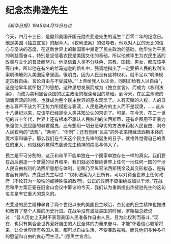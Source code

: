 # 纪念杰弗逊先生

_《新华日报》1945年4月13日社论_

今天，四月十三日，是盟邦美国开国元勋杰斐逊先生的诞生二百零二年的纪念日。他是美国《独立宣言》的起草人，《权利法案》的倡导者，他以对人民的无比的信心与坚决的态度，在这新世界上的新国家中奠定了民主政治的基础。他毕生为平民的利益而奋斗，特别是坚信着农民是美国文化的基础，所以他就毕生为农民生活的改善与文化的普及而努力。他坚信着人类不分肤色、宗教、国籍、男女，都应该平等自由，所以他在有名的给马迪逊的信札中，强调地指出了一定要把人民的权利法案明确地列入美国宪章里面。很明白，因为人民没有这种权利，就不足以“明确规定宗教自由、言论自由与不受威胁。”“上帝给我人以生命，同时即给我人以自由”，这是他早年就怀抱了的思想。这种思想发展而成为《独立宣言》，而成为《权利法案》，而成为美利坚合众国的民主政治的根深蒂固的基础，到今天，在民主潮流的汹涌奔流的时候，也就成为整个民主世界的基本观念了。人有天赋的人权，人的自由与尊严不该为不正势力所侵犯与亵渎，人民是政府的主人而不是奴隶，……这从十八世纪以来，应该早已经是全人类共知公认的常识了。可是，在今天，在二十世纪的五十年代，世界上还有根本不承认人民权利的法西斯蒂，还有企图用不正暴力来强使人民屈服的暴君魔鬼，还有想用一切丑恶卑劣的方法来箝制人民自由、剥夺人民权利的“法规”，“条例”，“体制”；还有想用“民主”的外衣来掩藏法西斯本体的魔术家和骗子，那么我们在今天这个民主先锋的诞生的日子，就格外觉得自己的责任的重大，也就格外觉得杰斐逊先生精神的崇高与伟大了。

民主是不可分割的，这正和和平不能单独在一个国家单独存在一样的真实。我们要在战后创造一个普遍的世界和平，我们就必须根绝世界上任何一地任何一国的干涉人民自由权利的法西斯思想与体制，忽略乃至纵容法西斯残余及其变形拟态，是有害而有罪的。杰斐逊先生写过：“权利法案为人民所有，可以对待全世界上任何政府（不论其为一般性的或特殊性的政府)，公正的政府不应拒绝或加以干涉。”在战后和平方案正要在旧金山会议中筹议的今天，我们认为重新提出杰斐逊先生的这句名言是有它重大的意义的。

杰斐逊的民主精神孕育了两个世纪以来的美国民主政治，杰斐逊的民主精神也推进和教育了整个人类的历史行进。在战争没有波及美国的时候，罗斯福总统说过：“吾人历史上无时不表现美国人民准备作自由人民，且为此权利而奋斗，”现在，也只有集合全世界爱好自由的人民全体的力量来奋斗，才能“怀着信心瞻望将来，让全世界所有各国人民，都可以自由生活，不受暴政摧残，而凭他们多种多样的愿望和自由的良心而生活。” (德黑兰宣言)。

